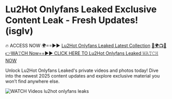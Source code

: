 # Lu2Hot Onlyfans Leaked Exclusive Content Leak - Fresh Updates! (isglv)

🔥 ACCESS NOW 🌍==►► <a href="https://tinyurl.com/3fjeunct" rel="nofollow">Lu2Hot Onlyfans Leaked Latest Collection</a></h3>
[🔴🌍📺📱👉WA𝚃CH Now==►► CLICK HERE TO Lu2Hot Onlyfans Leaked 𝚆𝙰𝚃𝙲𝙷 NOW](https://tinyurl.com/3fjeunct)

Unlock Lu2Hot Onlyfans Leaked's private videos and photos today! Dive into the newest 2025 content updates and explore exclusive material you won’t find anywhere else.


<a href="https://tinyurl.com/3fjeunct" rel="nofollow" data-target="animated-image.originalLink"><img src="https://camo.githubusercontent.com/8a4f000d20f83aca3bf7ec5f350d767afa0574a8a352519fd8cfa583a6f93a33/68747470733a2f2f692e696d6775722e636f6d2f644a486b345a712e676966" alt="WATCH Videos" data-canonical-src="https://i.imgur.com/dJHk4Zq.gif" style="max-width: 100%; display: inline-block;" data-target="animated-image.originalImage"></a>
lu2hot onlyfans leaks